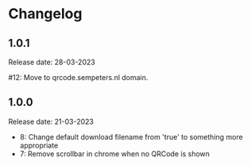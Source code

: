 # Changelog

## 1.0.1
Release date: 28-03-2023

#12: Move to qrcode.sempeters.nl domain.

## 1.0.0
Release date: 21-03-2023

- 8: Change default download filename from 'true' to something more appropriate
- 7: Remove scrollbar in chrome when no QRCode is shown
